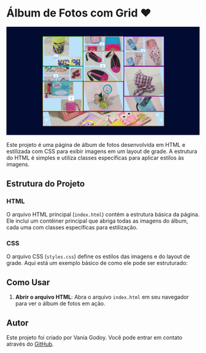 # Álbum de Fotos com Grid ♥

![Imagem de Exibição](/img/telaGithub.png)

Este projeto é uma página de álbum de fotos desenvolvida em HTML e estilizada com CSS para exibir imagens em um layout de grade. A estrutura do HTML é simples e utiliza classes específicas para aplicar estilos às imagens.

## Estrutura do Projeto

### HTML

O arquivo HTML principal (`index.html`) contém a estrutura básica da página. Ele inclui um contêiner principal que abriga todas as imagens do álbum, cada uma com classes específicas para estilização.


### CSS

O arquivo CSS (`styles.css`) define os estilos das imagens e do layout de grade. Aqui está um exemplo básico de como ele pode ser estruturado:


## Como Usar

1. **Abrir o arquivo HTML**: Abra o arquivo `index.html` em seu navegador para ver o álbum de fotos em ação.


## Autor

Este projeto foi criado por Vania Godoy. Você pode entrar em contato através do [GitHub](https://github.com/VaniaGodoy).

######
